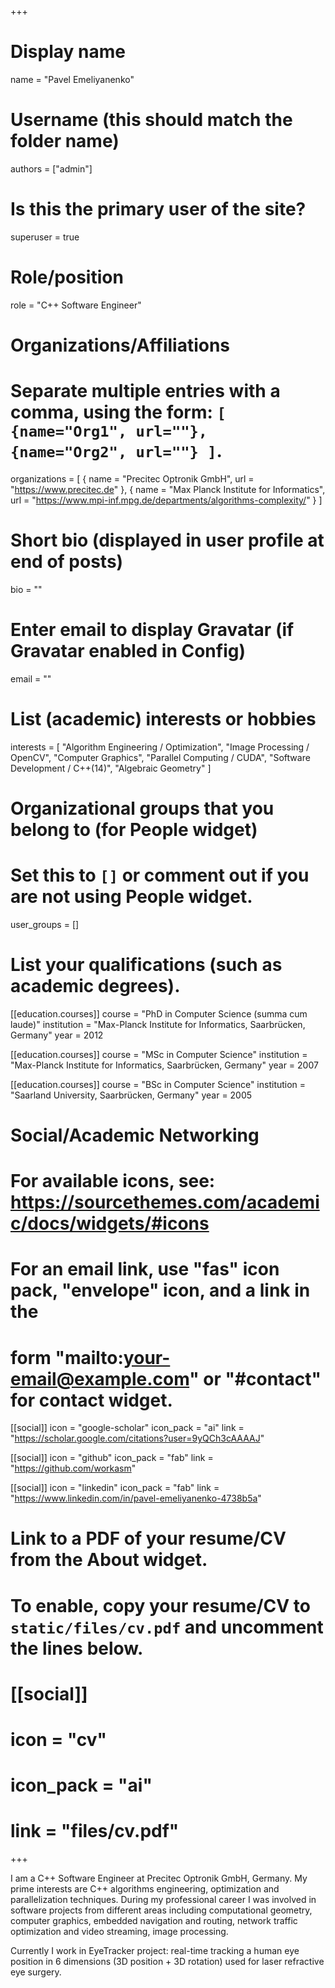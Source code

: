 +++
# Display name
name = "Pavel Emeliyanenko"

# Username (this should match the folder name)
authors = ["admin"]

# Is this the primary user of the site?
superuser = true

# Role/position
role = "C++ Software Engineer"

# Organizations/Affiliations
#   Separate multiple entries with a comma, using the form: `[ {name="Org1", url=""}, {name="Org2", url=""} ]`.
organizations = [ { name = "Precitec Optronik GmbH", url = "https://www.precitec.de" },
				  { name = "Max Planck Institute for Informatics", url = "https://www.mpi-inf.mpg.de/departments/algorithms-complexity/" } ]

# Short bio (displayed in user profile at end of posts)
bio = ""

# Enter email to display Gravatar (if Gravatar enabled in Config)
email = ""

# List (academic) interests or hobbies
  interests = [
    "Algorithm Engineering / Optimization",
    "Image Processing / OpenCV",
	"Computer Graphics",
    "Parallel Computing / CUDA",
	"Software Development / C++(14)",
    "Algebraic Geometry"
  ]

# Organizational groups that you belong to (for People widget)
#   Set this to `[]` or comment out if you are not using People widget.
user_groups = []

# List your qualifications (such as academic degrees).
[[education.courses]]
  course = "PhD in Computer Science (summa cum laude)"
  institution = "Max-Planck Institute for Informatics, Saarbrücken, Germany"
  year = 2012

[[education.courses]]
  course = "MSc in Computer Science"
  institution = "Max-Planck Institute for Informatics, Saarbrücken, Germany"
  year = 2007

[[education.courses]]
  course = "BSc in Computer Science"
  institution = "Saarland University, Saarbrücken, Germany"
  year = 2005

# Social/Academic Networking
# For available icons, see: https://sourcethemes.com/academic/docs/widgets/#icons
#   For an email link, use "fas" icon pack, "envelope" icon, and a link in the
#   form "mailto:your-email@example.com" or "#contact" for contact widget.

[[social]]
  icon = "google-scholar"
  icon_pack = "ai"
  link = "https://scholar.google.com/citations?user=9yQCh3cAAAAJ"

[[social]]
  icon = "github"
  icon_pack = "fab"
  link = "https://github.com/workasm"
  
[[social]]
  icon = "linkedin"
  icon_pack = "fab"
  link = "https://www.linkedin.com/in/pavel-emeliyanenko-4738b5a"

# Link to a PDF of your resume/CV from the About widget.
# To enable, copy your resume/CV to `static/files/cv.pdf` and uncomment the lines below.
# [[social]]
#   icon = "cv"
#   icon_pack = "ai"
#   link = "files/cv.pdf"

+++

I am a C++ Software Engineer at Precitec Optronik GmbH, Germany. My prime interests are C++ algorithms engineering, optimization and parallelization techniques. During my professional career I was involved in software projects from different areas including computational geometry, computer graphics, embedded navigation and routing, network traffic optimization and video streaming, image processing.

Currently I work in EyeTracker project: real-time tracking a human eye position in 6 dimensions (3D position + 3D rotation) used for laser refractive eye surgery. 
